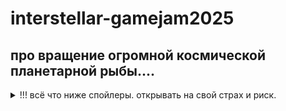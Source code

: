 # interstellar-gamejam2025

## про вращение огромной космической планетарной рыбы....


<details>
<summary>!!! всё что ниже спойлеры. открывать на свой страх и риск.</summary>
за один оборот часть существ превращаются в копии вращающейся рыбы  
за n (6?) оборотов все включая тебя и поражение если ты воспринимаешь таковым быть вращающейся рыбой  

чтобы остановить надо сделать какое-то устройство космической рыбалки или что-то но у этого разные пути потому что некоторые нпс  становятся недоступны с оборотами  

или путей не очень много разных но тебе надо просто узнать как это сделать  
можно один путь оставить  
и где-то подсказки картинками и диалогами и чем-то  

после шести оборотов рыба выстреливает как огромный револьвер в тебя и это концовка  
как солнце в outer wilds видно везде знаете  
рыба где-то на небе и её видно  
и после шестого она наводится головой на тебя к ней добавляются какие-то детали револьвера и она выстреливает  
если смотришь на неё то ещё приближение срабатывает

чтобы перемотать время назад тебе нужно очень быстро прокрутиться в обратную сторону и ты откатываешься к началу  
в каждую локацию можно добавить что-то в виде солнечных часов, то есть какое то строение, до которого доходит тень рыбы в конце своего оборота  

руны записываются куда-нибудь картинками внутри игры (в блокнотик?), но иметь их там необязательно для использования, можно просто нарисовать  

когда ключевой нпс локации становится рыбой музыка меняется на более сломанную  

1. Пустыня + житель пустыни  
   В пустыне начинается игра, (игрок оригинально тоже житель пустыни?), пустынный житель говорит, что нам, возможно, стоит сходить в пещеру, может быть там получится укрыться от рыбы. он также может попросить отнести что-нибудь (коробку с едой?) в пещеру (для этого лучше если будет инвентарь).  
   Туда можно поехать на машине, она доступна сразу.  
   В пещере на полу три нажимные плиты, табличка на стене просит нажать их одновременно (может быть картинкой), чтобы открыть дверь в хранилище. Открываются плиты игроком + коробкой + машинкой.  
   В хранилище первая руна - открывается её страничка в блокнотике (там только картинка и подпись ???. Название руны можно открыть в диалоге с кем-то, кто про неё расскажет).  
   Если к возвращению игрока житель пустыни не рыба, то он объясняет, что эта руна связана со временем и говорит использовать её на всякий случай. Житель пустыни ищет руну, которая способна действовать на вещи.  

   - Руна времени. Позволяет перемотать время обратно после становления рыбой, если стать рыбой до её получения, то игрок просто оказывается в меню и начинает с начала.

   Если житель уже рыба, то догадаться о связи руны со временем можно по записям в его доме (ну и когда он не рыба тоже). Также там есть часть изображения руны чего-то (так чтобы её было проблематично просто дорисовать, но при этом узнаваемо, чтобы игрок мог вспомнить её позже)  

2. Обсерватория + астроном  
   Астроном изучает рыбу через телескоп. Он не понимает что делать и хочет отправить кого-нибудь к рыбе на ракете чтобы посмотреть что будет.  
   Необходимо отрегулировать телескоп, чтобы его сфокусировать. Он даёт возможность посмотреть на рыбу через него (на рыбе (на плавниках?) можно увидеть новую руну).  

   - Руна огня. Позволяет запустить ракету, позволяет зажигать фонари.

   Если поговорить с астрономом после этого (и он не рыба), то он скажет, что с помощью этой руны можно запустить ракету. Если он рыба, то можно как бы догадаться, ракете нужен огонь.  

3. Деревня + рыбак  
   Для взаимодействия с рыбаком может быть важно успеть до того как какое-то количество жителей из деревни станут рыбами - если их слишком много, то он сходит с ума, несмотря на то что ещё не превратился в рыбу.  
   Рыбак жалуется, что удочки больше ничего не ловят - море полно копий крутящейся рыбы.  
   Где-то в деревне в темном доме игрок может найти ещё одну руну (можно зажечь фонарь нарисовав рядом руну огня, либо попросить включить свет жителя этого дома, который стоит снаружи, если он ещё не превратился в рыбу).  

   - Руна чего-то (я не придумала). Действует на предметы (зачарование удочки тому пример). Та самая, которую ищет житель пустыни.

   Если использовать эту руну рядом с рыбаком и его удочкой, то удочка зачаруется и ей можно будет выловить крутящуюся рыбу, за что рыбак отдаст игроку удочку.  

   Если вернуться к жителю пустыни после зачарования удочки, то он расскажет про руну гигантов. Житель пустыни мечтательно говорит, что было бы замечательно поймать эту гигантскую рыбу с помощью гигантской удочки.  

   - Руна гигантов. Позволяет увеличивать предметы. Состоит из второй части (той, которой не было в книжке жителя пустыни) руны чего-то и части руны из той же книжки. При применении рядом с удочкой делает её огромной (но всё ещё переносимой).

   Если вернуться к рыбаку с этой удочкой в инвентаре, то он как-то смешно отреагирует.  

   Если вернуться с ней к ракете и использовать руну чего-то, то удочка прицепится к ракете. Если к этому применить ещё руну огня, то ракета взлетит, пролетит рядом с рыбой, рыба зацепится за крючок и улетит вместе с ракетой. Ура-ура, победа. Открывается диалог в деревне со всеми нпс рядом, где они говорят что-то хорошее, игра заканчивается. После победы рыба в меню крутится в другую сторону.  

Революция 0:
Начало игры, все на месте.

Революция 1:
Часть жителей деревни становятся рыбами.

Революция 2:
Часть жителей деревни становятся рыбами.

Революция 3:
Житель пустыни превращается в рыбу. Его записи остаются.
Астроном говорит, что скоро что-то произойдёт.
Часть жителей деревни становятся рыбами.

Революция 4:
Часть жителей деревни становятся рыбами.
К этому моменту в деревне слишком много рыб вместо жителей, рыбак сошёл с ума и повторяет по кругу одно и то же.

Революция 5:
Рыбак и астроном превращаются в рыб.
Все стали рыбами.

Революция 6:
Рыба наводится на игрока и стреляет, игрок превращается в рыбу (камера должна чуть отдалиться, чтобы это было видно).
Если к этому моменту игрок хотя бы раз (неважно в каком из циклов) использовал руну времени, то на экране появляется подсказка о том, что можно перемотать время, нажимая wasd по кругу (три раза надо нажать, ну или просто лкм удерживать, если это будет сложно).
Игрок откручивается назад, всё возвращается к началу игры, но записанные руны у игрока остаются.

СЕКРЕТНАЯ КОНЦОВКА  
Если использовать все руны в правильном порядке в нужном месте в лесу, то игрок сам становится гигантской крутящейся рыбой (камера переключается на неё), появляется подсказка о том что можно выстрелить, используется анимация выстрела и все превращаются в рыб.
После неё игрока возвращает в меню, но там остаётся кнопка продолжить, которая возвращает в начало следующего цикла.
</details>
